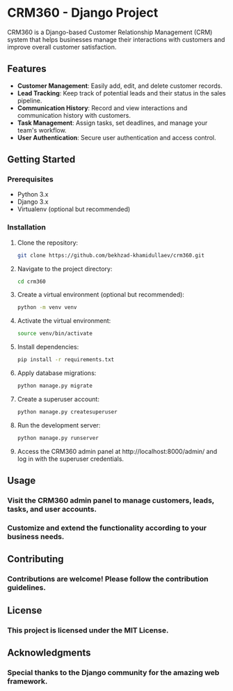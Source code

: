# CRM360 - Django Project

CRM360 is a Django-based Customer Relationship Management (CRM) system that helps businesses manage their interactions with customers and improve overall customer satisfaction.

## Features

- **Customer Management**: Easily add, edit, and delete customer records.
- **Lead Tracking**: Keep track of potential leads and their status in the sales pipeline.
- **Communication History**: Record and view interactions and communication history with customers.
- **Task Management**: Assign tasks, set deadlines, and manage your team's workflow.
- **User Authentication**: Secure user authentication and access control.

## Getting Started

### Prerequisites

- Python 3.x
- Django 3.x
- Virtualenv (optional but recommended)

### Installation

1. Clone the repository:

   ```bash
   git clone https://github.com/bekhzad-khamidullaev/crm360.git

2. Navigate to the project directory:
   ```bash
   cd crm360

3. Create a virtual environment (optional but recommended):
   ```bash
   python -m venv venv

4. Activate the virtual environment:
   ```bash
   source venv/bin/activate

5. Install dependencies:
   ```bash
   pip install -r requirements.txt

6. Apply database migrations:
   ```bash
   python manage.py migrate

7. Create a superuser account:
   ```bash
   python manage.py createsuperuser

8. Run the development server:
   ```bash
   python manage.py runserver 

9. Access the CRM360 admin panel at http://localhost:8000/admin/ and log in with the superuser credentials.
## Usage
### Visit the CRM360 admin panel to manage customers, leads, tasks, and user accounts.
### Customize and extend the functionality according to your business needs.
## Contributing
### Contributions are welcome! Please follow the contribution guidelines.

## License
### This project is licensed under the MIT License.

## Acknowledgments
### Special thanks to the Django community for the amazing web framework.